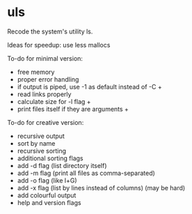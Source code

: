# uls
Recode the system's utility ls.

Ideas for speedup: use less mallocs

To-do for minimal version:
 - free memory
 - proper error handling
 - if output is piped, use -1 as default instead of -C +
 - read links properly
 - calculate size for -l flag +
 - print files itself if they are arguments +

 To-do for creative version:
 - recursive output
 - sort by name
 - recursive sorting
 - additional sorting flags
 - add -d flag (list directory itself)
 - add -m flag (print all files as comma-separated)
 - add -o flag (like l+G)
 - add -x flag (list by lines instead of columns) (may be hard)
 - add colourful output
 - help and version flags

